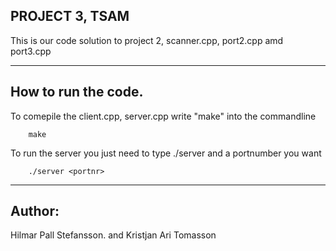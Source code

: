 PROJECT 3, TSAM
------------------------------------------------------------------

This is our code solution to project 2, scanner.cpp, port2.cpp amd
port3.cpp

------------------------------------------------------------------
How to run the code.
------------------------------------------------------------------

To comepile the client.cpp, server.cpp write "make" into the 
commandline

        make

To run the server you just need to type ./server and a portnumber you want
<!-- to run the server on. if you want -->

        ./server <portnr>

------------------------------------------------------------------
Author:
------------------------------------------------------------------

Hilmar Pall Stefansson.
and
Kristjan Ari Tomasson